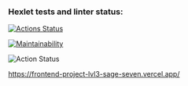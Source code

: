 ### Hexlet tests and linter status:

[![Actions Status](https://github.com/temirKhan42/frontend-project-lvl3/workflows/hexlet-check/badge.svg)](https://github.com/temirKhan42/frontend-project-lvl3/actions)

[![Maintainability](https://api.codeclimate.com/v1/badges/0e6571cef3ebca14c431/maintainability)](https://codeclimate.com/github/temirKhan42/frontend-project-lvl3/maintainability)

![Action Status](https://github.com/temirKhan42/frontend-project-lvl3/actions/workflows/node.js.yml/badge.svg)

https://frontend-project-lvl3-sage-seven.vercel.app/

